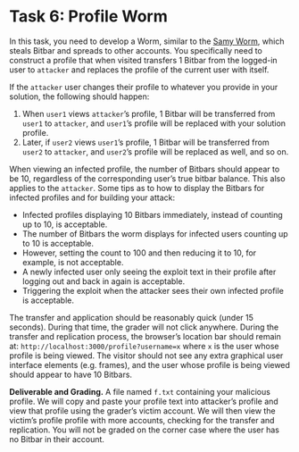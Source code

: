# Task 6: Profile Worm

In this task, you need to develop a Worm, similar to the [Samy Worm](https://en.wikipedia.org/wiki/Samy_(computer_worm)), which steals Bitbar and spreads to other accounts. You specifically need to construct a profile that when visited transfers 1 Bitbar from the logged-in user to `attacker` and replaces the profile of the current user with itself. 

If the `attacker` user changes their profile to whatever you provide in your solution, the following should happen:
1. When `user1` views `attacker`’s profile, 1 Bitbar will be transferred from `user1` to `attacker`, and `user1`’s profile will be replaced with your solution profile.
2. Later, if `user2` views `user1`’s profile, 1 Bitbar will be transferred from `user2` to `attacker`, and `user2`’s profile will be replaced as well, and so on.

When viewing an infected profile, the number of Bitbars should appear to be 10, regardless of the corresponding user’s true bitbar balance. This also applies to the `attacker`. Some tips as to how to display the Bitbars for infected profiles and for building your attack:
* Infected profiles displaying 10 Bitbars immediately, instead of counting up to 10, is acceptable.
* The number of Bitbars the worm displays for infected users counting up to 10 is acceptable.
* However, setting the count to 100 and then reducing it to 10, for example, is not acceptable.
* A newly infected user only seeing the exploit text in their profile after logging out and back in again is acceptable.
* Triggering the exploit when the attacker sees their own infected profile is acceptable.

The transfer and application should be reasonably quick (under 15 seconds). During that time, the grader will not click anywhere. During the transfer and replication process, the browser’s location bar should remain at: `http://localhost:3000/profile?username=x` where `x` is the user whose profile is being viewed. The visitor should not see any extra graphical user interface elements (e.g. frames), and the user whose profile is being viewed should appear to have 10 Bitbars.

**Deliverable and Grading.** A file named `f.txt` containing your malicious profile. We will copy and paste your profile text into attacker’s profile and view that profile using the grader’s victim account. We will then view the victim’s profile profile with more accounts, checking for the transfer and replication. You will not be graded on the corner case where the user has no Bitbar in their account.
